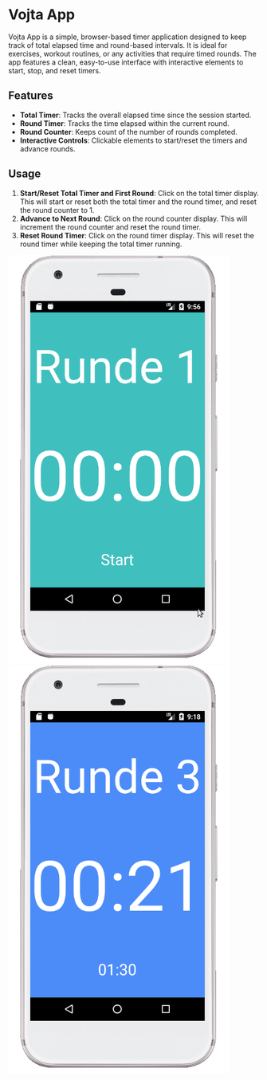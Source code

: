 # Vojta App

Vojta App is a simple, browser-based timer application designed to keep track of total elapsed time and round-based intervals. It is ideal for exercises, workout routines, or any activities that require timed rounds. The app features a clean, easy-to-use interface with interactive elements to start, stop, and reset timers.

## Features

- **Total Timer**: Tracks the overall elapsed time since the session started.
- **Round Timer**: Tracks the time elapsed within the current round.
- **Round Counter**: Keeps count of the number of rounds completed.
- **Interactive Controls**: Clickable elements to start/reset the timers and advance rounds.

## Usage

1. **Start/Reset Total Timer and First Round**: Click on the total timer display. This will start or reset both the total timer and the round timer, and reset the round counter to 1.
2. **Advance to Next Round**: Click on the round counter display. This will increment the round counter and reset the round timer.
3. **Reset Round Timer**: Click on the round timer display. This will reset the round timer while keeping the total timer running.

![example](docs/screenshot1.png) 
![example](docs/screenshot2.png)

